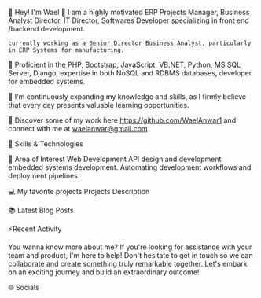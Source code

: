 
👋 Hey! I'm Wael
💼 I am a highly motivated ERP Projects Manager, Business Analyst Director, IT Director, Softwares Developer
    specializing in front end /backend development. 
    
    currently working as a Senior Director Business Analyst, particularly in ERP Systems for manufacturing.
    
🚀 Proficient in the PHP, Bootstrap, JavaScript, VB.NET, Python, MS SQL Server, Django, expertise in both NoSQL and RDBMS databases, developer for embedded systems.

🌱 I'm continuously expanding my knowledge and skills, as I firmly believe that every day presents valuable learning opportunities.

🔗 Discover some of my work here https://github.com/WaelAnwar1 and connect with me at waelanwar@gmail.com


💪 Skills & Technologies


🧐 Area of Interest
Web Development
API design and development
embedded systems development.
Automating development workflows and deployment pipelines


💻 My favorite projects
Projects	Description


📚 Latest Blog Posts


⚡Recent Activity

You wanna know more about me?
If you're looking for assistance with your team and product, I'm here to help! Don't hesitate to get in touch so we can collaborate and create something truly remarkable together. Let's embark on an exciting journey and build an extraordinary outcome!

🌐 Socials

